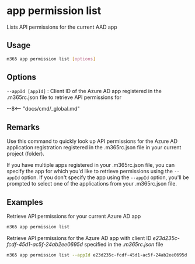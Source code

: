 # app permission list

Lists API permissions for the current AAD app

## Usage

```sh
m365 app permission list [options]
```

## Options

`--appId [appId]`
: Client ID of the Azure AD app registered in the .m365rc.json file to retrieve API permissions for

--8<-- "docs/cmd/_global.md"

## Remarks

Use this command to quickly look up API permissions for the Azure AD application registration registered in the .m365rc.json file in your current project (folder).

If you have multiple apps registered in your .m365rc.json file, you can specify the app for which you'd like to retrieve permissions using the `--appId` option. If you don't specify the app using the `--appId` option, you'll be prompted to select one of the applications from your .m365rc.json file.

## Examples

Retrieve API permissions for your current Azure AD app

```sh
m365 app permission list
```

Retrieve API permissions for the Azure AD app with client ID _e23d235c-fcdf-45d1-ac5f-24ab2ee0695d_ specified in the _.m365rc.json_ file

```sh
m365 app permission list --appId e23d235c-fcdf-45d1-ac5f-24ab2ee0695d
```
